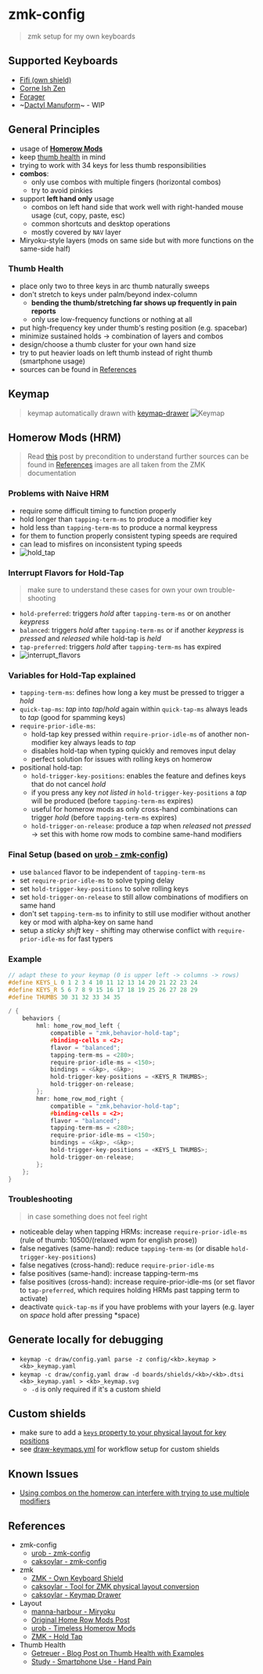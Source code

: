 # zmk-config
> zmk setup for my own keyboards

## Supported Keyboards
- [Fifi (own shield)](https://github.com/raychengy/fifi_split_keeb)
- [Corne Ish Zen](https://lowprokb.ca/products/corne-ish-zen)
- [Forager](https://github.com/carrefinho/forager)
- ~[Dactyl Manuform](https://github.com/abstracthat/dactyl-manuform)~ - WIP

## General Principles
- usage of [**Homerow Mods**](#homerow-mods-(hrm))
- keep [thumb health](#thumb-health) in mind
- trying to work with 34 keys for less thumb responsibilities
- **combos**:
    - only use combos with multiple fingers (horizontal combos)
    - try to avoid pinkies
- support **left hand only** usage
    - combos on left hand side that work well with right-handed mouse usage (cut, copy, paste, esc)
    - common shortcuts and desktop operations
    - mostly covered by `NAV` layer
- Miryoku-style layers (mods on same side but with more functions on the same-side half)

### Thumb Health
- place only two to three keys in arc thumb naturally sweeps
- don't stretch to keys under palm/beyond index-column
    - **bending the thumb/stretching far shows up frequently in pain reports**
    - only use low-frequency functions or nothing at all
- put high-frequency key under thumb's resting position (e.g. spacebar)
- minimize sustained holds -> combination of layers and combos
- design/choose a thumb cluster for your own hand size
- try to put heavier loads on left thumb instead of right thumb (smartphone usage)
- sources can be found in [References](#references)

## Keymap
> keymap automatically drawn with [keymap-drawer](https://github.com/caksoylar/keymap-drawer)
![Keymap](./draw/fifi.svg?raw=true "Keymap")

## Homerow Mods (HRM)
> Read [this](https://precondition.github.io/home-row-mods) post by precondition to understand
> further sources can be found in [References](#references)
> images are all taken from the ZMK documentation

### Problems with Naive HRM
- require some difficult timing to function properly
- hold longer than `tapping-term-ms` to produce a modifier key
- hold less than `tapping-term-ms` to produce a normal keypress
- for them to function properly consistent typing speeds are required 
- can lead to misfires on inconsistent typing speeds
- ![hold_tap](./assets/hold_tap.svg?raw=true "Hold Tap")

### Interrupt Flavors for Hold-Tap
> make sure to understand these cases for own your own trouble-shooting
- `hold-preferred`: triggers *hold* after `tapping-term-ms` or on another *keypress*
- `balanced`: triggers *hold* after `tapping-term-ms` or if another *keypress* is *pressed* and *released* while hold-tap is *held*
- `tap-preferred`: triggers *hold* after `tapping-term-ms` has expired 
- ![interrupt_flavors](./assets/interrupt_flavors.svg?raw=true "Interrupt Flavors")

### Variables for Hold-Tap explained
- `tapping-term-ms`: defines how long a key must be pressed to trigger a *hold*
- `quick-tap-ms`: *tap* into *tap*/*hold* again within `quick-tap-ms` always leads to *tap* (good for spamming keys)
- `require-prior-idle-ms`: 
    - hold-tap key pressed within `require-prior-idle-ms` of another non-modifier key always leads to *tap*
    - disables hold-tap when typing quickly and removes input delay
    - perfect solution for issues with rolling keys on homerow
- positional hold-tap:
    - `hold-trigger-key-positions`: enables the feature and defines keys that do not cancel *hold*
    - if you press any key *not listed in* `hold-trigger-key-positions` a *tap* will be produced (before `tapping-term-ms` expires)
    - useful for homerow mods as only cross-hand combinations can trigger *hold* (before `tapping-term-ms` expires)
    - `hold-trigger-on-release`: produce a *tap* when *released* not *pressed* -> set this with home row mods to combine same-hand modifiers

### Final Setup (based on [urob - zmk-config](https://github.com/urob/zmk-config))
- use `balanced` flavor to be independent of `tapping-term-ms`
- set `require-prior-idle-ms` to solve typing delay
- set `hold-trigger-key-positions` to solve rolling keys
- set `hold-trigger-on-release` to still allow combinations of modifiers on same hand
- don't set `tapping-term-ms` to infinity to still use modifier without another key or mod with alpha-key on same hand
- setup a *sticky shift* key - shifting may otherwise conflict with `require-prior-idle-ms` for fast typers

### Example
```C++
// adapt these to your keymap (0 is upper left -> columns -> rows)
#define KEYS_L 0 1 2 3 4 10 11 12 13 14 20 21 22 23 24 
#define KEYS_R 5 6 7 8 9 15 16 17 18 19 25 26 27 28 29
#define THUMBS 30 31 32 33 34 35

/ {
    behaviors {
        hml: home_row_mod_left {
            compatible = "zmk,behavior-hold-tap";
            #binding-cells = <2>;
            flavor = "balanced";
            tapping-term-ms = <280>;
            require-prior-idle-ms = <150>;
            bindings = <&kp>, <&kp>;
            hold-trigger-key-positions = <KEYS_R THUMBS>;
            hold-trigger-on-release;
        };
        hmr: home_row_mod_right {
            compatible = "zmk,behavior-hold-tap";
            #binding-cells = <2>;
            flavor = "balanced";
            tapping-term-ms = <280>;
            require-prior-idle-ms = <150>;
            bindings = <&kp>, <&kp>;
            hold-trigger-key-positions = <KEYS_L THUMBS>;
            hold-trigger-on-release;
        };
    };
}
```

### Troubleshooting
> in case something does not feel right
- noticeable delay when tapping HRMs: increase `require-prior-idle-ms` (rule of thumb: 10500/(relaxed wpm for english prose))
- false negatives (same-hand): reduce `tapping-term-ms` (or disable `hold-trigger-key-positions`)
- false negatives (cross-hand): reduce `require-prior-idle-ms`
- false positives (same-hand): increase tapping-term-ms
- false positives (cross-hand): increase require-prior-idle-ms (or set flavor to `tap-preferred`, which requires holding HRMs past tapping term to activate)
- deactivate `quick-tap-ms` if you have problems with your layers (e.g. layer on *space* hold after pressing *space)

## Generate locally for debugging
- `keymap -c draw/config.yaml parse -z config/<kb>.keymap > <kb>_keymap.yaml`
- `keymap -c draw/config.yaml draw -d boards/shields/<kb>/<kb>.dtsi <kb>_keymap.yaml > <kb>_keymap.svg`
    - `-d` is only required if it's a custom shield

## Custom shields
- make sure to add a [`keys` property to your physical layout for key positions](https://zmk.dev/docs/development/hardware-integration/physical-layouts#optional-keys-property)
- see [draw-keymaps.yml](./.github/workflows/draw-keymaps.yml) for workflow setup for custom shields

## Known Issues
- [Using combos on the homerow can interfere with trying to use multiple modifiers](https://github.com/zmkfirmware/zmk/issues/544)

## References
- zmk-config
    - [urob - zmk-config](https://github.com/urob/zmk-config)
    - [caksoylar - zmk-config](https://github.com/caksoylar/zmk-config)
- zmk
    - [ZMK - Own Keyboard Shield](https://zmk.dev/docs/development/hardware-integration/new-shield?keyboard-type=split)
    - [caksoylar - Tool for ZMK physical layout conversion](https://zmk-physical-layout-converter.streamlit.app/)
    - [caksoylar - Keymap Drawer](https://github.com/caksoylar/keymap-drawer/tree/main)
- Layout
    - [manna-harbour - Miryoku](https://github.com/manna-harbour/miryoku_zmk)
    - [Original Home Row Mods Post](https://precondition.github.io/home-row-mods)
    - [urob - Timeless Homerow Mods](https://github.com/urob/zmk-config?tab=readme-ov-file#timeless-homerow-mods)
    - [ZMK - Hold Tap](https://zmk.dev/docs/keymaps/behaviors/hold-tap)
- Thumb Health
    - [Getreuer - Blog Post on Thumb Health with Examples](https://getreuer.info/posts/keyboards/thumb-ergo/index.html#countermeasures)
    - [Study - Smartphone Use - Hand Pain](https://pubmed.ncbi.nlm.nih.gov/39044247/)
